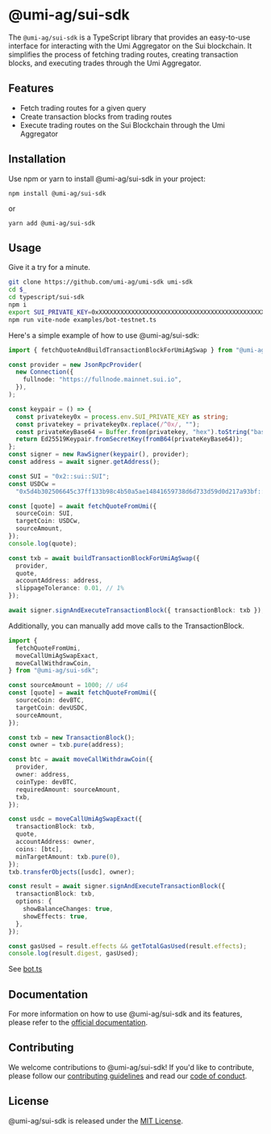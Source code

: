 # @umi-ag/sui-sdk

The `@umi-ag/sui-sdk` is a TypeScript library that provides an easy-to-use
interface for interacting with the Umi Aggregator on the Sui blockchain. It
simplifies the process of fetching trading routes, creating transaction blocks,
and executing trades through the Umi Aggregator.

## Features

- Fetch trading routes for a given query
- Create transaction blocks from trading routes
- Execute trading routes on the Sui Blockchain through the Umi Aggregator

## Installation

Use npm or yarn to install @umi-ag/sui-sdk in your project:

```
npm install @umi-ag/sui-sdk
```

or

```
yarn add @umi-ag/sui-sdk
```

## Usage

Give it a try for a minute.

```sh
git clone https://github.com/umi-ag/umi-sdk umi-sdk
cd $_
cd typescript/sui-sdk
npm i
export SUI_PRIVATE_KEY=0xXXXXXXXXXXXXXXXXXXXXXXXXXXXXXXXXXXXXXXXXXXXXXXXXXXXXXXXXXXXXXXXX
npm run vite-node examples/bot-testnet.ts
```

Here's a simple example of how to use @umi-ag/sui-sdk:

```typescript
import { fetchQuoteAndBuildTransactionBlockForUmiAgSwap } from "@umi-ag/sui-sdk";

const provider = new JsonRpcProvider(
  new Connection({
    fullnode: "https://fullnode.mainnet.sui.io",
  }),
);

const keypair = () => {
  const privatekey0x = process.env.SUI_PRIVATE_KEY as string;
  const privatekey = privatekey0x.replace(/^0x/, "");
  const privateKeyBase64 = Buffer.from(privatekey, "hex").toString("base64");
  return Ed25519Keypair.fromSecretKey(fromB64(privateKeyBase64));
};
const signer = new RawSigner(keypair(), provider);
const address = await signer.getAddress();

const SUI = "0x2::sui::SUI";
const USDCw =
  "0x5d4b302506645c37ff133b98c4b50a5ae14841659738d6d733d59d0d217a93bf::coin::COIN";

const [quote] = await fetchQuoteFromUmi({
  sourceCoin: SUI,
  targetCoin: USDCw,
  sourceAmount,
});
console.log(quote);

const txb = await buildTransactionBlockForUmiAgSwap({
  provider,
  quote,
  accountAddress: address,
  slippageTolerance: 0.01, // 1%
});

await signer.signAndExecuteTransactionBlock({ transactionBlock: txb });
```

Additionally, you can manually add move calls to the TransactionBlock.

```typescript
import {
  fetchQuoteFromUmi,
  moveCallUmiAgSwapExact,
  moveCallWithdrawCoin,
} from "@umi-ag/sui-sdk";

const sourceAmount = 1000; // u64
const [quote] = await fetchQuoteFromUmi({
  sourceCoin: devBTC,
  targetCoin: devUSDC,
  sourceAmount,
});

const txb = new TransactionBlock();
const owner = txb.pure(address);

const btc = await moveCallWithdrawCoin({
  provider,
  owner: address,
  coinType: devBTC,
  requiredAmount: sourceAmount,
  txb,
});

const usdc = moveCallUmiAgSwapExact({
  transactionBlock: txb,
  quote,
  accountAddress: owner,
  coins: [btc],
  minTargetAmount: txb.pure(0),
});
txb.transferObjects([usdc], owner);

const result = await signer.signAndExecuteTransactionBlock({
  transactionBlock: txb,
  options: {
    showBalanceChanges: true,
    showEffects: true,
  },
});

const gasUsed = result.effects && getTotalGasUsed(result.effects);
console.log(result.digest, gasUsed);
```

See
[bot.ts](https://github.com/umi-ag/umi-sdk/typescript/sui-sdk/scripts/bot.ts)

## Documentation

For more information on how to use @umi-ag/sui-sdk and its features, please
refer to the [official documentation](https://docs.umi.ag).

## Contributing

We welcome contributions to @umi-ag/sui-sdk! If you'd like to contribute, please
follow our
[contributing guidelines](https://sui-sdk-ts.example.com/contributing) and read
our [code of conduct](https://sui-sdk-ts.example.com/code-of-conduct).

## License

@umi-ag/sui-sdk is released under the [MIT License](LICENSE).
